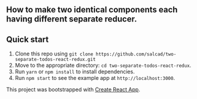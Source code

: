 

## How to make two identical components each having different separate reducer.

## Quick start

1. Clone this repo using `git clone https://github.com/salcad/two-separate-todos-react-redux.git`
2. Move to the appropriate directory: `cd two-separate-todos-react-redux`.<br />
3. Run `yarn` or `npm install` to install dependencies.<br />
4. Run `npm start` to see the example app at `http://localhost:3000`.

This project was bootstrapped with [Create React App](https://github.com/facebookincubator/create-react-app).

